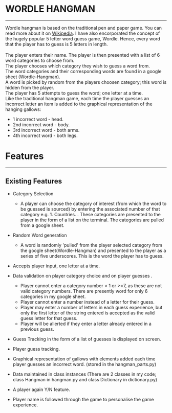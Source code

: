 # WORDLE HANGMAN
-------
Wordle hangman is based on the traditional pen and paper game. You can read more about it on [Wikipedia](https://en.wikipedia.org/wiki/Hangman_(game)).  I have also encorporated the concept of the hugely popular 5 letter word guess game, Wordle. Hence, every word that the player has to guess is 5 letters in length.<br/><br/>
The player enters their name. The player is then presented with a list of 6 word categories to choose from.<br/>The player chooses which category they wish to guess a word from.<br/>The word categories and their corresponding words are found in a google sheet (Wordle-Hangman).<br/>A word is picked by random from the players choosen category; this word is hidden from the player.<br/>
The player has 5 attempts to guess the word; one letter at a time.<br/> Like the traditional hangman game, each time the player guesses an incorrect letter an item is added to the graphical representation of the hanging gallows:
- 1 incorrect word - head.
- 2nd incorrect word - body.
- 3rd incorrect word - both arms.
- 4th incorrect word - both legs.


# Features
____
## Existing Features
- Category Selection<br/>
    - A player can choose the category of interest (from which the word to be guessed is sourced) by entering the associated number of that category e.g. 1. Countries. . These categories are presented to the player in the form of a list on the terminal. The categories are pulled from a google sheet.<br/>
    
- Random Word generation
    - A word is randomly 'pulled' from the player selected category from the google sheet(Wordle-Hangman) and presented to the player as a series of five underscores. This is the word the player has to guess.
- Accepts player input, one letter at a time. 
- Data validation on player category choice and on player guesses . 
    - Player cannot enter a category number < 1 or >=7, as these are not valid category numbers. There are presently word for only 6 categories in my google sheet. 
    - Player cannot enter a number instead of a letter for their guess.
    - Player may enter a number of letters in each guess experience, but only the first letter of the string entered is accepted as the valid guess letter for that guess.
    - Player will be allerted if they enter a letter already entered in a previous guess.  
 
- Guess Tracking in the form of a list of guesses is displayed on screen.
- Player guess tracking.
- Graphical representation of gallows with elements added each time player guesses an incorrect word. (stored in the hangman_parts.py)
- Data maintained in class instances (There are 2 classes in my code; class Hangman in hangman.py and class Dictionary in dictionary.py)
- A player again Y/N feature.
- Player name is followed through the game to personalise the game experience.


    
        

